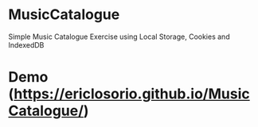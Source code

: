 # MusicCatalogue
Simple Music Catalogue Exercise using Local Storage, Cookies and IndexedDB

# Demo (https://ericlosorio.github.io/MusicCatalogue/)

